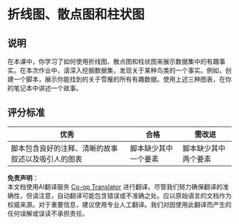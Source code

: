 <!--
CO_OP_TRANSLATOR_METADATA:
{
  "original_hash": "0ea21b6513df5ade7419c6b7d65f10b1",
  "translation_date": "2025-08-25T18:25:50+00:00",
  "source_file": "3-Data-Visualization/R/09-visualization-quantities/assignment.md",
  "language_code": "zh"
}
-->
# 折线图、散点图和柱状图

## 说明

在本课中，你学习了如何使用折线图、散点图和柱状图来展示数据集中的有趣事实。在本次作业中，请深入挖掘数据集，发现关于某种鸟类的一个事实。例如，创建一个脚本，展示你能找到的关于雪雁的所有有趣数据。使用上述三种图表，在你的笔记本中讲述一个故事。

## 评分标准

优秀 | 合格 | 需改进
--- | --- | --- |
脚本包含良好的注释、清晰的故事叙述以及吸引人的图表 | 脚本缺少其中一个要素 | 脚本缺少其中两个要素

**免责声明**：  
本文档使用AI翻译服务 [Co-op Translator](https://github.com/Azure/co-op-translator) 进行翻译。尽管我们努力确保翻译的准确性，但请注意，自动翻译可能包含错误或不准确之处。应以原始语言的文档作为权威来源。对于重要信息，建议使用专业人工翻译。我们对因使用此翻译而产生的任何误解或误读不承担责任。
